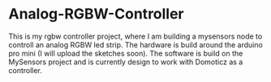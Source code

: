 # Analog-RGBW-Controller
This is my rgbw controller project, where I am building a mysensors node to controll an analog RGBW led strip. The hardware is build around the arduino pro mini (I will upload the sketches soon). The software is build on the MySensors project and is currently design to work with Domoticz as a controller.
